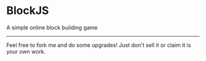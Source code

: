 # BlockJS
A simple online block building game

---

Feel free to fork me and do some upgrades! Just don't sell it or claim it is your own work.